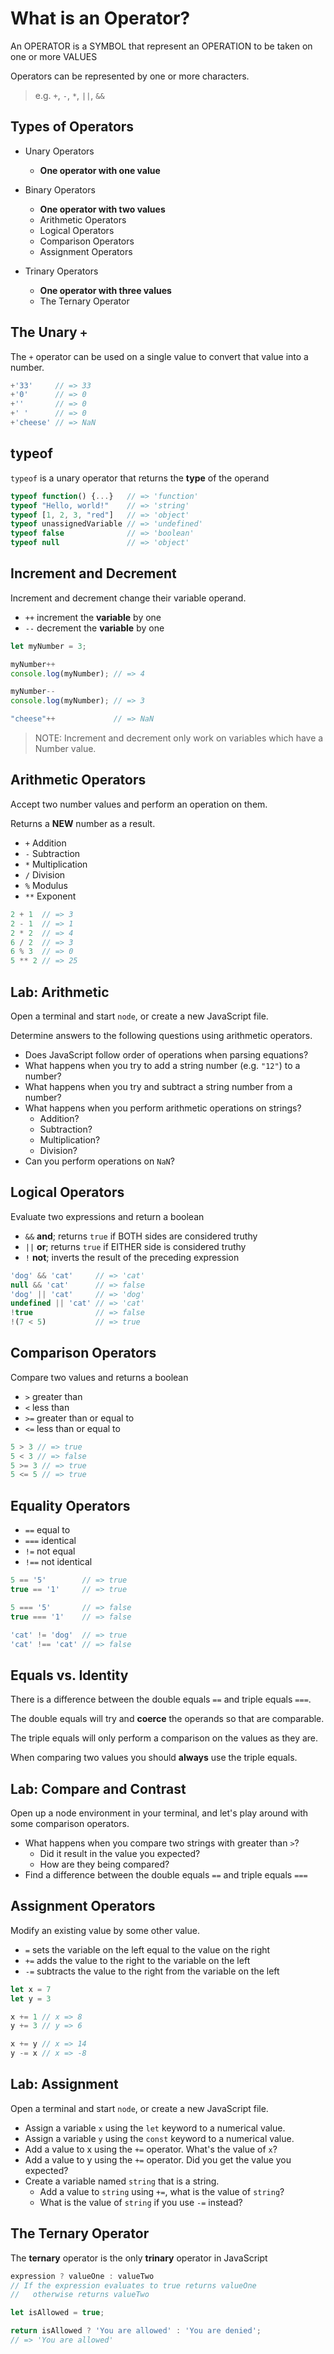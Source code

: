 # What is an Operator?

An OPERATOR is a SYMBOL that represent an OPERATION to be taken on one or more VALUES

Operators can be represented by one or more characters.

> e.g. `+`, `-`, `*`, `||`, `&&`

## Types of Operators

- Unary Operators
  - **One operator with one value**

- Binary Operators
  - **One operator with two values**
  - Arithmetic Operators
  - Logical Operators
  - Comparison Operators
  - Assignment Operators

- Trinary Operators
  - **One operator with three values**
  - The Ternary Operator

## The Unary `+`

The `+` operator can be used on a single value to convert that value into a number.

```js
+'33'     // => 33
+'0'      // => 0
+''       // => 0
+' '      // => 0
+'cheese' // => NaN
```

## typeof

`typeof` is a unary operator that returns the **type** of the operand

```js
typeof function() {...}   // => 'function'
typeof "Hello, world!"    // => 'string'
typeof [1, 2, 3, "red"]   // => 'object'
typeof unassignedVariable // => 'undefined'
typeof false              // => 'boolean'
typeof null               // => 'object'
```

## Increment and Decrement

Increment and decrement change their variable operand.

- `++` increment the **variable** by one
- `--` decrement the **variable** by one

```js
let myNumber = 3;

myNumber++
console.log(myNumber); // => 4

myNumber--
console.log(myNumber); // => 3

"cheese"++             // => NaN
```

> NOTE: Increment and decrement only work on variables which have a Number value.

## Arithmetic Operators

Accept two number values and perform an operation on them.

Returns a **NEW** number as a result.

- `+` Addition
- `-` Subtraction
- `*` Multiplication
- `/` Division
- `%` Modulus
- `**` Exponent

```js
2 + 1  // => 3
2 - 1  // => 1
2 * 2  // => 4
6 / 2  // => 3
6 % 3  // => 0
5 ** 2 // => 25
```

## Lab: Arithmetic

Open a terminal and start `node`, or create a new JavaScript file.

Determine answers to the following questions using arithmetic operators.

- Does JavaScript follow order of operations when parsing equations?
- What happens when you try to add a string number (e.g. `"12"`) to a number?
- What happens when you try and subtract a string number from a  number?
- What happens when you perform arithmetic operations on strings?
  - Addition?
  - Subtraction?
  - Multiplication?
  - Division?
- Can you perform operations on `NaN`?

## Logical Operators

Evaluate two expressions and return a boolean

- `&&` **and**; returns `true` if BOTH sides are considered truthy
- `||` **or**; returns `true` if EITHER side is considered truthy
- `!` **not**; inverts the result of the preceding expression

```js
'dog' && 'cat'     // => 'cat'
null && 'cat'      // => false
'dog' || 'cat'     // => 'dog'
undefined || 'cat' // => 'cat'
!true              // => false
!(7 < 5)           // => true
```

## Comparison Operators

Compare two values and returns a boolean

- `>` greater than
- `<` less than
- `>=` greater than or equal to
- `<=` less than or equal to

```js
5 > 3 // => true
5 < 3 // => false
5 >= 3 // => true
5 <= 5 // => true
```

## Equality Operators

- `==` equal to
- `===` identical
- `!=` not equal
- `!==` not identical

```js
5 == '5'        // => true
true == '1'     // => true

5 === '5'       // => false
true === '1'    // => false

'cat' != 'dog'  // => true
'cat' !== 'cat' // => false
```

## Equals vs. Identity

There is a difference between the double equals `==` and triple equals `===`.

The double equals will try and **coerce** the operands so that are comparable.

The triple equals will only perform a comparison on the values as they are.

When comparing two values you should **always** use the triple equals.

## Lab: Compare and Contrast

Open up a node environment in your terminal, and let's play around with some comparison operators.

- What happens when you compare two strings with greater than `>`?
  - Did it result in the value you expected?
  - How are they being compared?
- Find a difference between the double equals `==` and triple equals `===`

## Assignment Operators

Modify an existing value by some other value.

- `=` sets the variable on the left equal to the value on the right
- `+=` adds the value to the right to the variable on the left
- `-=` subtracts the value to the right from the variable on the left

```js
let x = 7
let y = 3

x += 1 // x => 8
y += 3 // y => 6

x += y // x => 14
y -= x // x => -8
```

## Lab: Assignment

Open a terminal and start `node`, or create a new JavaScript file.

- Assign a variable `x` using the `let` keyword to a numerical value.
- Assign a variable `y` using the `const` keyword to a numerical value.
- Add a value to x using the `+=` operator. What's the value of `x`?
- Add a value to y using the `+=` operator. Did you get the value you expected?
- Create a variable named `string` that is a string.
  - Add a value to `string` using `+=`, what is the value of `string`?
  - What is the value of `string` if you use `-=` instead?

## The Ternary Operator

The **ternary** operator is the only **trinary** operator in JavaScript

```js
expression ? valueOne : valueTwo 
// If the expression evaluates to true returns valueOne
//   otherwise returns valueTwo
```

```js
let isAllowed = true;

return isAllowed ? 'You are allowed' : 'You are denied';
// => 'You are allowed'
```
